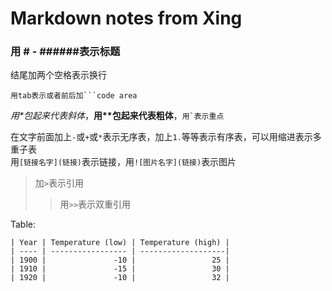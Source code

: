 Markdown notes from Xing
=========================== 

### 用 # - ######表示标题  
结尾加两个空格表示换行  

	用tab表示或者前后加```code area  
*用\*包起来代表斜体*，**用\*\*包起来代表粗体**，``用`表示重点``  

在文字前面加上`-`或`+`或`*`表示无序表，加上`1.`等等表示有序表，可以用缩进表示多重子表  
用`[链接名字](链接)`表示链接，用`![图片名字](链接)`表示图片

> 加`>`表示引用
>> 用`>>`表示双重引用

Table:
```
| Year | Temperature (low) | Temperature (high) |  
| ---- | ----------------- | -------------------|  
| 1900 |               -10 |                 25 |  
| 1910 |               -15 |                 30 |  
| 1920 |               -10 |                 32 |  
```